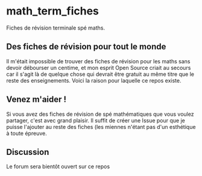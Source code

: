 # math_term_fiches
Fiches de révision terminale spé maths.

## Des fiches de révision pour tout le monde
Il m'était impossible de trouver des fiches de révision pour les maths sans devoir débourser un centime, et mon esprit Open Source criait au secours car il s'agit là de quelque chose qui devrait être gratuit au même titre que le reste des enseignements. 
Voici la raison pour laquelle ce repos existe.

## Venez m'aider !
Si vous avez des fiches de révision de spé mathématiques que vous voulez partager, c'est avec grand plaisir. Il suffit de créer une Issue pour que je puisse l'ajouter au reste des fiches (les miennes n'étant pas d'un esthétique à toute épreuve.

## Discussion 
Le forum sera bientôt ouvert sur ce repos

<!--### Petit plus 
Ceux qui font NSI, le [discord] (https://discord.gg/MZr85SpK) est ouvert !-->
